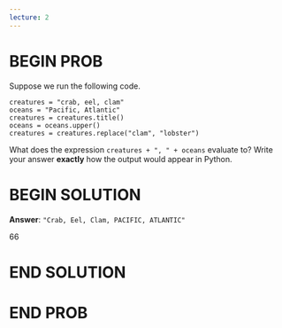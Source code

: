 ```yaml
---
lecture: 2
---
```


# BEGIN PROB

Suppose we run the following code.

    creatures = "crab, eel, clam"
    oceans = "Pacific, Atlantic"
    creatures = creatures.title()
    oceans = oceans.upper()
    creatures = creatures.replace("clam", "lobster")

What does the expression `creatures + ", " + oceans` evaluate to? Write
your answer **exactly** how the output would appear in Python.

# BEGIN SOLUTION

**Answer**: `"Crab, Eel, Clam, PACIFIC, ATLANTIC"`

<average>66</average>

# END SOLUTION

# END PROB